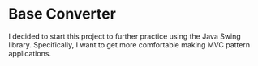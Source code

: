 # Base Converter
I decided to start this project to further practice using the Java Swing library. Specifically, I want to get more comfortable making MVC pattern applications.
